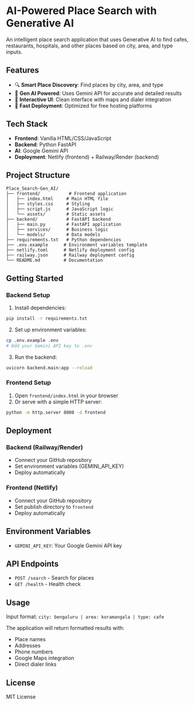 # AI-Powered Place Search with Generative AI

An intelligent place search application that uses Generative AI to find cafes, restaurants, hospitals, and other places based on city, area, and type inputs.

## Features

- 🔍 **Smart Place Discovery**: Find places by city, area, and type
- 🤖 **Gen AI Powered**: Uses Gemini API for accurate and detailed results
- 📱 **Interactive UI**: Clean interface with maps and dialer integration
- 🚀 **Fast Deployment**: Optimized for free hosting platforms

## Tech Stack

- **Frontend**: Vanilla HTML/CSS/JavaScript
- **Backend**: Python FastAPI
- **AI**: Google Gemini API
- **Deployment**: Netlify (frontend) + Railway/Render (backend)

## Project Structure

```
Place_Search-Gen_AI/
├── frontend/           # Frontend application
│   ├── index.html     # Main HTML file
│   ├── styles.css     # Styling
│   ├── script.js      # JavaScript logic
│   └── assets/        # Static assets
├── backend/           # FastAPI backend
│   ├── main.py        # FastAPI application
│   ├── services/      # Business logic
│   └── models/        # Data models
├── requirements.txt   # Python dependencies
├── .env.example      # Environment variables template
├── netlify.toml      # Netlify deployment config
├── railway.json      # Railway deployment config
└── README.md         # Documentation
```

## Getting Started

### Backend Setup

1. Install dependencies:

```bash
pip install -r requirements.txt
```

2. Set up environment variables:

```bash
cp .env.example .env
# Add your Gemini API key to .env
```

3. Run the backend:

```bash
uvicorn backend.main:app --reload
```

### Frontend Setup

1. Open `frontend/index.html` in your browser
2. Or serve with a simple HTTP server:

```bash
python -m http.server 8000 -d frontend
```

## Deployment

### Backend (Railway/Render)

- Connect your GitHub repository
- Set environment variables (GEMINI_API_KEY)
- Deploy automatically

### Frontend (Netlify)

- Connect your GitHub repository
- Set publish directory to `frontend`
- Deploy automatically

## Environment Variables

- `GEMINI_API_KEY`: Your Google Gemini API key

## API Endpoints

- `POST /search` - Search for places
- `GET /health` - Health check

## Usage

Input format: `city: bengaluru | area: koramangala | type: cafe`

The application will return formatted results with:

- Place names
- Addresses
- Phone numbers
- Google Maps integration
- Direct dialer links

## License

MIT License
